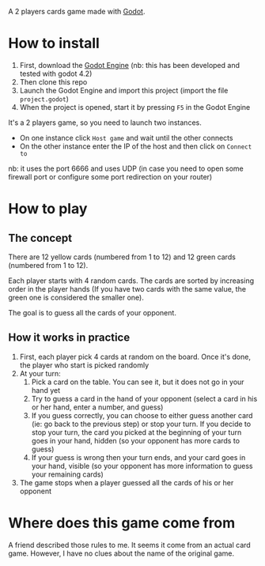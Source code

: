 A 2 players cards game made with [Godot](https://godotengine.org/).

# How to install

1. First, download the [Godot Engine](https://godotengine.org/download/) (nb: this has been developed and tested with godot 4.2)
2. Then clone this repo
3. Launch the Godot Engine and import this project (import the file `project.godot`)
4. When the project is opened, start it by pressing `F5` in the Godot Engine

It's a 2 players game, so you need to launch two instances.
- On one instance click `Host game` and wait until the other connects
- On the other instance enter the IP of the host and then click on `Connect to`

nb: it uses the port 6666 and uses UDP (in case you need to open some firewall port or configure some port redirection on your router)

# How to play
## The concept

There are 12 yellow cards (numbered from 1 to 12) and 12 green cards (numbered from 1 to 12).

Each player starts with 4 random cards. The cards are sorted by increasing order in the player hands (If you have two cards with the same value, the green one is considered the smaller one).

The goal is to guess all the cards of your opponent.

## How it works in practice

1. First, each player pick 4 cards at random on the board. Once it's done, the player who start is picked randomly
2. At your turn:
   1. Pick a card on the table. You can see it, but it does not go in your hand yet
   2. Try to guess a card in the hand of your opponent (select a card in his or her hand, enter a number, and guess)
   3. If you guess correctly, you can choose to either guess another card (ie: go back to the previous step) or stop your turn. If you decide to stop your turn, the card you picked at the beginning of your turn goes in your hand, hidden (so your opponent has more cards to guess)
   4. If your guess is wrong then your turn ends, and your card goes in your hand, visible (so your opponent has more information to guess your remaining cards)
3. The game stops when a player guessed all the cards of his or her opponent

# Where does this game come from

A friend described those rules to me. It seems it come from an actual card game. However, I have no clues about the name of the original game.
